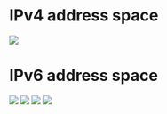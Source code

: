 # IPv4 address space
 
 ![](../images/2021-09-09-06-34-54.png)

 # IPv6 address space

 ![](../images/2021-09-09-06-37-17.png)
 ![](../images/2021-09-09-06-41-32.png)
 ![](../images/2021-09-09-06-48-18.png)
 ![](../images/2021-09-09-06-50-07.png)